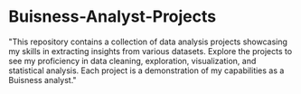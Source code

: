 # Buisness-Analyst-Projects
"This repository contains a collection of data analysis projects showcasing my skills in extracting insights from various datasets. Explore the projects to see my proficiency in data cleaning, exploration, visualization, and statistical analysis. Each project is a demonstration of my capabilities as a Buisness analyst."
